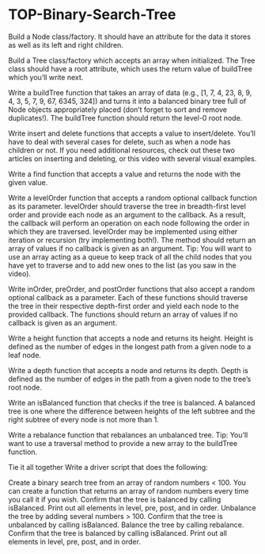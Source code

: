 # TOP-Binary-Search-Tree

Build a Node class/factory. It should have an attribute for the data it stores as well as its left and right children.

Build a Tree class/factory which accepts an array when initialized. The Tree class should have a root attribute, which uses the return value of buildTree which you’ll write next.

Write a buildTree function that takes an array of data (e.g., [1, 7, 4, 23, 8, 9, 4, 3, 5, 7, 9, 67, 6345, 324]) and turns it into a balanced binary tree full of Node objects appropriately placed (don’t forget to sort and remove duplicates!). The buildTree function should return the level-0 root node.

Write insert and delete functions that accepts a value to insert/delete. You’ll have to deal with several cases for delete, such as when a node has children or not. If you need additional resources, check out these two articles on inserting and deleting, or this video with several visual examples.

Write a find function that accepts a value and returns the node with the given value.

Write a levelOrder function that accepts a random optional callback function as its parameter. levelOrder should traverse the tree in breadth-first level order and provide each node as an argument to the callback. As a result, the callback will perform an operation on each node following the order in which they are traversed. levelOrder may be implemented using either iteration or recursion (try implementing both!). The method should return an array of values if no callback is given as an argument. Tip: You will want to use an array acting as a queue to keep track of all the child nodes that you have yet to traverse and to add new ones to the list (as you saw in the video).

Write inOrder, preOrder, and postOrder functions that also accept a random optional callback as a parameter. Each of these functions should traverse the tree in their respective depth-first order and yield each node to the provided callback. The functions should return an array of values if no callback is given as an argument.

Write a height function that accepts a node and returns its height. Height is defined as the number of edges in the longest path from a given node to a leaf node.

Write a depth function that accepts a node and returns its depth. Depth is defined as the number of edges in the path from a given node to the tree’s root node.

Write an isBalanced function that checks if the tree is balanced. A balanced tree is one where the difference between heights of the left subtree and the right subtree of every node is not more than 1.

Write a rebalance function that rebalances an unbalanced tree. Tip: You’ll want to use a traversal method to provide a new array to the buildTree function.

Tie it all together
Write a driver script that does the following:

Create a binary search tree from an array of random numbers < 100. You can create a function that returns an array of random numbers every time you call it if you wish.
Confirm that the tree is balanced by calling isBalanced.
Print out all elements in level, pre, post, and in order.
Unbalance the tree by adding several numbers > 100.
Confirm that the tree is unbalanced by calling isBalanced.
Balance the tree by calling rebalance.
Confirm that the tree is balanced by calling isBalanced.
Print out all elements in level, pre, post, and in order.
